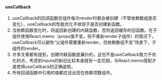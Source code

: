 #### useCallback
1. useCallback的回调函数在组件每次render时都会被创建（不管依赖数组是否变化），useCallback的性能优化不体现于是否创建新函数。
2. 当依赖函数变化时，将返回新创建的内联函数，否则返回缓存的旧函数。在子组件使用React.memo（props值不变，则不重新render子组件）的情况下，useCallback可以避免“父组件需要重新render，但依赖数组不变”场景下，子组件的render。
3. 许多文章都有提到，创建内联函数是廉价的，这也不是useCallback致力于优化的点，考虑到inputs的新旧比较本身就有一定花销，与React.memo搭配才是使用useCallback的正确姿势。
4. 所有回调函数中引用的值都应该出现在依赖项数组中。
